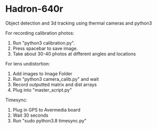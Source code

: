 # Hadron-640r

Object detection and 3d tracking using thermal cameras and python3

For recording calibration photos:

  1.  Run "python3 calibration.py".
  2.  Press spacebar to save image.
  3.  Take about 30-40 photos at different angles and locations

For lens undistortion:

  1. Add images to Image Folder
  2. Run "python3 camera_calib.py" and wait
  3. Record outputted matrix and dist arrays
  4. Plug into "master_script.py"


Timesync:

  1. Plug in GPS to Avermedia board
  2. Wait 30 seconds
  3. Run "sudo python3.8 timesync.py"
